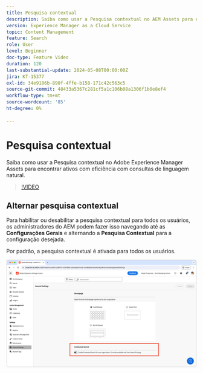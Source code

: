 ```yaml
---
title: Pesquisa contextual
description: Saiba como usar a Pesquisa contextual no AEM Assets para encontrar ativos com eficiência com consultas de linguagem natural.
version: Experience Manager as a Cloud Service
topic: Content Management
feature: Search
role: User
level: Beginner
doc-type: Feature Video
duration: 120
last-substantial-update: 2024-05-08T00:00:00Z
jira: KT-15377
exl-id: 34e9186b-890f-4ffe-b158-171c42c563c5
source-git-commit: 48433a5367c281cf5a1c106b08a1306f1b0e8ef4
workflow-type: tm+mt
source-wordcount: '85'
ht-degree: 0%

---
```


# Pesquisa contextual

Saiba como usar a Pesquisa contextual no Adobe Experience Manager Assets para encontrar ativos com eficiência com consultas de linguagem natural.

>[!VIDEO](https://video.tv.adobe.com/v/3428667/?learn=on)

## Alternar pesquisa contextual

Para habilitar ou desabilitar a pesquisa contextual para todos os usuários, os administradores do AEM podem fazer isso navegando até as __Configurações Gerais__ e alternando a __Pesquisa Contextual__ para a configuração desejada.

Por padrão, a pesquisa contextual é ativada para todos os usuários.

![Habilitar Pesquisa Contextual](./assets/contextual-search/enable-contextual-search.png)